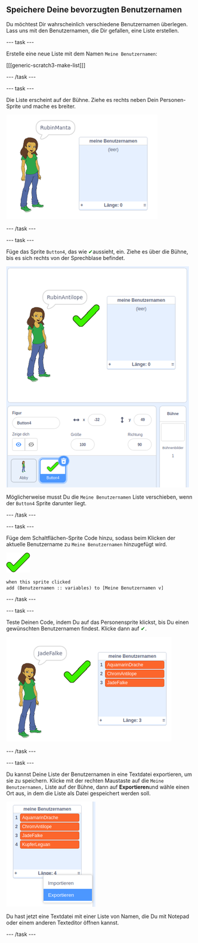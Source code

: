 ## Speichere Deine bevorzugten Benutzernamen

Du möchtest Dir wahrscheinlich verschiedene Benutzernamen überlegen. Lass uns mit den Benutzernamen, die Dir gefallen, eine Liste erstellen.

--- task ---

Erstelle eine neue Liste mit dem Namen `Meine Benutzernamen`:

[[[generic-scratch3-make-list]]]

--- /task ---

--- task ---

Die Liste erscheint auf der Bühne. Ziehe es rechts neben Dein Personen-Sprite und mache es breiter.

![Meine Benutzernamen-Liste mit Größenänderung unten links hervorgehoben](images/usernames-like-stage.png)

--- /task ---

--- task ---

Füge das Sprite `Button4`, das wie <span style="color: green;">✔</span>aussieht, ein. Ziehe es über die Bühne, bis es sich rechts von der Sprechblase befindet.

![grünes Häkchen Sprite auf der Bühne neben der Meine Benutzernamen-Liste](images/usernames-tick.png)

Möglicherweise musst Du die `Meine Benutzernamen` Liste verschieben, wenn der `Button4` Sprite darunter liegt.

--- /task ---

--- task ---

Füge dem Schaltflächen-Sprite Code hinzu, sodass beim Klicken der aktuelle Benutzername zu `Meine Benutzernamen` hinzugefügt wird.

![Knopf-Sprite](images/button-sprite.png)

```blocks3
when this sprite clicked
add (Benutzernamen :: variables) to [Meine Benutzernamen v]
```

--- /task ---

--- task ---

Teste Deinen Code, indem Du auf das Personensprite klickst, bis Du einen gewünschten Benutzernamen findest. Klicke dann auf <span style="color: green;">✔</span>.

![Meine Benutzernamen Liste gefüllt](images/usernames-like-list.png)

--- /task ---

--- task ---

Du kannst Deine Liste der Benutzernamen in eine Textdatei exportieren, um sie zu speichern. Klicke mit der rechten Maustaste auf die `Meine Benutzernamen,` Liste auf der Bühne, dann auf **Exportieren**und wähle einen Ort aus, in dem die Liste als Datei gespeichert werden soll.

![Listenmenü mit hervorgehobener Exportoption](images/usernames-export.png)

Du hast jetzt eine Textdatei mit einer Liste von Namen, die Du mit Notepad oder einem anderen Texteditor öffnen kannst.

--- /task ---